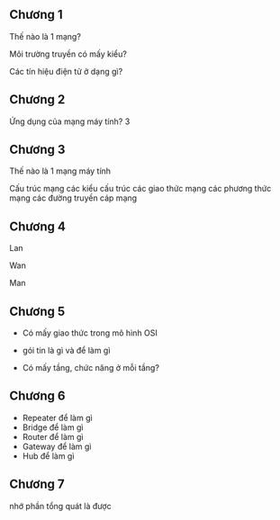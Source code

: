 ## Chương 1
Thế nào là 1 mạng?

Môi trường truyền có mấy kiểu?

Các tín hiệu điện tử ở dạng gì?

## Chương 2
Ứng dụng của mạng máy tính? 3

## Chương 3
Thế nào là 1 mạng máy tính

Cấu trúc mạng 
các kiểu cấu trúc
các giao thức mạng
các phương thức mạng
các đường truyền cáp mạng

## Chương 4
Lan

Wan

Man

## Chương 5 
- Có mấy giao thức trong mô hình OSI
- gói tin là gì và để làm gì

- Có mấy tầng, chức năng ở mỗi tầng?

## Chương 6
- Repeater để làm gì
- Bridge để làm gì
- Router để làm gì
- Gateway để làm gì
- Hub để làm gì


## Chương 7 
nhớ phần tổng quát là được
